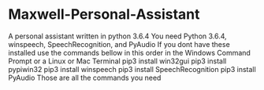 # Maxwell-Personal-Assistant
A personal assistant written in python 3.6.4
You need Python 3.6.4, winspeech, SpeechRecognition, and PyAudio
If you dont have these installed use the commands bellow in this order in the Windows Command Prompt or a Linux or Mac Terminal
pip3 install win32gui
pip3 install pypiwin32
pip3 install winspeech
pip3 install SpeechRecognition
pip3 install PyAudio
Those are all the commands you need
